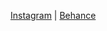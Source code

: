 [Instagram](https://instagram.com/eduardofg_oliveira) | [Behance](https://behance.net/eduardofgoliveira)
